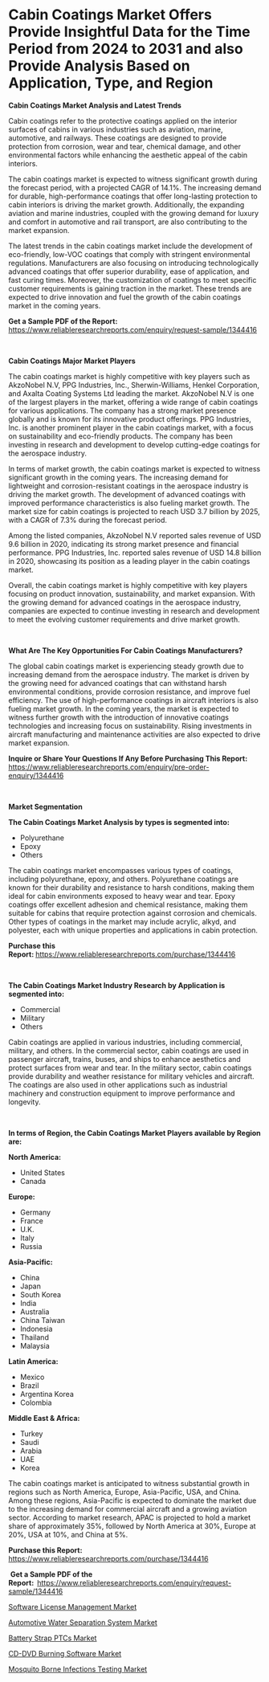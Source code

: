 <p><h1>Cabin Coatings Market Offers Provide Insightful Data for the Time Period from 2024 to 2031 and also Provide Analysis Based on Application, Type, and Region</h1></p><p><strong>Cabin Coatings Market Analysis and Latest Trends</strong></p>
<p><p>Cabin coatings refer to the protective coatings applied on the interior surfaces of cabins in various industries such as aviation, marine, automotive, and railways. These coatings are designed to provide protection from corrosion, wear and tear, chemical damage, and other environmental factors while enhancing the aesthetic appeal of the cabin interiors.</p><p>The cabin coatings market is expected to witness significant growth during the forecast period, with a projected CAGR of 14.1%. The increasing demand for durable, high-performance coatings that offer long-lasting protection to cabin interiors is driving the market growth. Additionally, the expanding aviation and marine industries, coupled with the growing demand for luxury and comfort in automotive and rail transport, are also contributing to the market expansion.</p><p>The latest trends in the cabin coatings market include the development of eco-friendly, low-VOC coatings that comply with stringent environmental regulations. Manufacturers are also focusing on introducing technologically advanced coatings that offer superior durability, ease of application, and fast curing times. Moreover, the customization of coatings to meet specific customer requirements is gaining traction in the market. These trends are expected to drive innovation and fuel the growth of the cabin coatings market in the coming years.</p></p>
<p><strong>Get a Sample PDF of the Report:&nbsp;</strong> <a href="https://www.reliableresearchreports.com/enquiry/request-sample/1344416">https://www.reliableresearchreports.com/enquiry/request-sample/1344416</a></p>
<p>&nbsp;</p>
<p><strong>Cabin Coatings Major Market Players</strong></p>
<p><p>The cabin coatings market is highly competitive with key players such as AkzoNobel N.V, PPG Industries, Inc., Sherwin-Williams, Henkel Corporation, and Axalta Coating Systems Ltd leading the market. AkzoNobel N.V is one of the largest players in the market, offering a wide range of cabin coatings for various applications. The company has a strong market presence globally and is known for its innovative product offerings. PPG Industries, Inc. is another prominent player in the cabin coatings market, with a focus on sustainability and eco-friendly products. The company has been investing in research and development to develop cutting-edge coatings for the aerospace industry.</p><p>In terms of market growth, the cabin coatings market is expected to witness significant growth in the coming years. The increasing demand for lightweight and corrosion-resistant coatings in the aerospace industry is driving the market growth. The development of advanced coatings with improved performance characteristics is also fueling market growth. The market size for cabin coatings is projected to reach USD 3.7 billion by 2025, with a CAGR of 7.3% during the forecast period.</p><p>Among the listed companies, AkzoNobel N.V reported sales revenue of USD 9.6 billion in 2020, indicating its strong market presence and financial performance. PPG Industries, Inc. reported sales revenue of USD 14.8 billion in 2020, showcasing its position as a leading player in the cabin coatings market.</p><p>Overall, the cabin coatings market is highly competitive with key players focusing on product innovation, sustainability, and market expansion. With the growing demand for advanced coatings in the aerospace industry, companies are expected to continue investing in research and development to meet the evolving customer requirements and drive market growth.</p></p>
<p>&nbsp;</p>
<p><strong>What Are The Key Opportunities For Cabin Coatings Manufacturers?</strong></p>
<p><p>The global cabin coatings market is experiencing steady growth due to increasing demand from the aerospace industry. The market is driven by the growing need for advanced coatings that can withstand harsh environmental conditions, provide corrosion resistance, and improve fuel efficiency. The use of high-performance coatings in aircraft interiors is also fueling market growth. In the coming years, the market is expected to witness further growth with the introduction of innovative coatings technologies and increasing focus on sustainability. Rising investments in aircraft manufacturing and maintenance activities are also expected to drive market expansion.</p></p>
<p><strong>Inquire or Share Your Questions If Any Before Purchasing This Report:</strong> <a href="https://www.reliableresearchreports.com/enquiry/pre-order-enquiry/1344416">https://www.reliableresearchreports.com/enquiry/pre-order-enquiry/1344416</a></p>
<p>&nbsp;</p>
<p><strong>Market Segmentation</strong></p>
<p><strong>The Cabin Coatings Market Analysis by types is segmented into:</strong></p>
<p><ul><li>Polyurethane</li><li>Epoxy</li><li>Others</li></ul></p>
<p><p>The cabin coatings market encompasses various types of coatings, including polyurethane, epoxy, and others. Polyurethane coatings are known for their durability and resistance to harsh conditions, making them ideal for cabin environments exposed to heavy wear and tear. Epoxy coatings offer excellent adhesion and chemical resistance, making them suitable for cabins that require protection against corrosion and chemicals. Other types of coatings in the market may include acrylic, alkyd, and polyester, each with unique properties and applications in cabin protection.</p></p>
<p><strong>Purchase this Report:&nbsp;</strong><a href="https://www.reliableresearchreports.com/purchase/1344416">https://www.reliableresearchreports.com/purchase/1344416</a></p>
<p>&nbsp;</p>
<p><strong>The Cabin Coatings Market Industry Research by Application is segmented into:</strong></p>
<p><ul><li>Commercial</li><li>Military</li><li>Others</li></ul></p>
<p><p>Cabin coatings are applied in various industries, including commercial, military, and others. In the commercial sector, cabin coatings are used in passenger aircraft, trains, buses, and ships to enhance aesthetics and protect surfaces from wear and tear. In the military sector, cabin coatings provide durability and weather resistance for military vehicles and aircraft. The coatings are also used in other applications such as industrial machinery and construction equipment to improve performance and longevity.</p></p>
<p>&nbsp;</p>
<p><strong>In terms of Region, the Cabin Coatings Market Players available by Region are:</strong></p>
<p>
    <p> <strong> North America: </strong>
        <ul>
            <li>United States</li>
            <li>Canada</li>
        </ul>
        </p> 
    <p> <strong> Europe: </strong>
        <ul>
            <li>Germany</li>
            <li>France</li>
            <li>U.K.</li>
            <li>Italy</li>
            <li>Russia</li>
        </ul>
        </p> 
    <p> <strong> Asia-Pacific: </strong>
        <ul>
            <li>China</li>
            <li>Japan</li>
            <li>South Korea</li>
            <li>India</li>
            <li>Australia</li>
            <li>China Taiwan</li>
            <li>Indonesia</li>
            <li>Thailand</li>
            <li>Malaysia</li>
        </ul>
        </p> 
    <p> <strong> Latin America: </strong>
        <ul>
            <li>Mexico</li>
            <li>Brazil</li>
            <li>Argentina Korea</li>
            <li>Colombia</li>
        </ul>
        </p> 
    <p> <strong> Middle East & Africa: </strong>
        <ul>
            <li>Turkey</li>
            <li>Saudi</li>
            <li>Arabia</li>
            <li>UAE</li>
            <li>Korea</li>
        </ul>
    </p>
    </p>
<p><p>The cabin coatings market is anticipated to witness substantial growth in regions such as North America, Europe, Asia-Pacific, USA, and China. Among these regions, Asia-Pacific is expected to dominate the market due to the increasing demand for commercial aircraft and a growing aviation sector. According to market research, APAC is projected to hold a market share of approximately 35%, followed by North America at 30%, Europe at 20%, USA at 10%, and China at 5%.</p></p>
<p><strong>Purchase this Report: </strong><a href="https://www.reliableresearchreports.com/purchase/1344416">https://www.reliableresearchreports.com/purchase/1344416</a></p>
<p>&nbsp;<strong>Get a Sample PDF of the Report:&nbsp;&nbsp;</strong><a href="https://www.reliableresearchreports.com/enquiry/request-sample/1344416">https://www.reliableresearchreports.com/enquiry/request-sample/1344416</a></p>
<p><strong></strong></p>
<p><p><a href="https://medium.com/@samanthamills76/software-license-management-market-insight-market-trends-growth-forecasted-from-2024-to-2031-be0d3858308e">Software License Management Market</a></p><p><a href="https://github.com/peachesmcdowel1/Market-Research-Report-List-1/blob/main/automotive-water-separation-system-market.md">Automotive Water Separation System Market</a></p><p><a href="https://issuu.com/reportprime-2/docs/battery-strap-ptcs-market-size-2030.pptx">Battery Strap PTCs Market</a></p><p><a href="https://issuu.com/reportprime-2/docs/cd-dvd-burning-software-market-size-2030.pptx">CD-DVD Burning Software Market</a></p><p><a href="https://github.com/edytherolanlouisejk1miz0wig/Market-Research-Report-List-1/blob/main/mosquito-borne-infections-testing-market.md">Mosquito Borne Infections Testing Market</a></p></p>